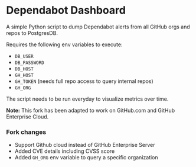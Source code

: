 # Dependabot Dashboard

A simple Python script to dump Dependabot alerts from all GitHub orgs and repos to PostgresDB.

Requires the following env variables to execute:
- `DB_USER`
- `DB_PASSWORD`
- `DB_HOST`
- `GH_HOST`
- `GH_TOKEN` (needs full repo access to query internal repos)
- `GH_ORG`

The script needs to be run everyday to visualize metrics over time.

**Note:** This fork has been adapted to work on GitHub.com and GitHub Enterprise Cloud. 

### Fork changes
- Support Github cloud instead of GitHub Enterprise Server
- Added CVE details including CVSS score
- Added `GH_ORG` env variable to query a specific organization